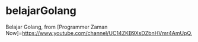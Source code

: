 # belajarGolang

Belajar Golang, from [Programmer Zaman Now]=https://www.youtube.com/channel/UC14ZKB9XsDZbnHVmr4AmUpQ,


